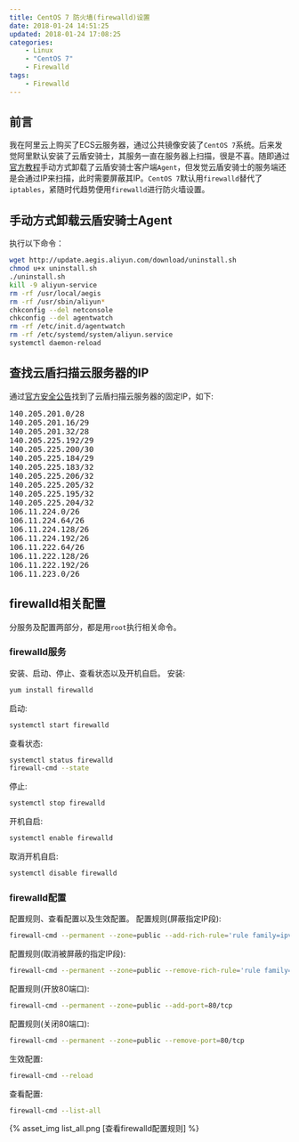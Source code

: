 ```yaml
---
title: CentOS 7 防火墙(firewalld)设置
date: 2018-01-24 14:51:25
updated: 2018-01-24 17:08:25
categories:
    - Linux
    - "CentOS 7"
    - Firewalld
tags:
    - Firewalld
---
```

## 前言
我在阿里云上购买了ECS云服务器，通过公共镜像安装了`CentOS 7`系统。后来发觉阿里默认安装了云盾安骑士，其服务一直在服务器上扫描，很是不喜。随即通过[官方教程](https://help.aliyun.com/document_detail/31777.html)手动方式卸载了云盾安骑士客户端`Agent`，但发觉云盾安骑士的服务端还是会通过IP来扫描，此时需要屏蔽其IP。`CentOS 7`默认用`firewalld`替代了`iptables`，紧随时代趋势便用`firewalld`进行防火墙设置。

## 手动方式卸载云盾安骑士Agent
执行以下命令：
``` bash
wget http://update.aegis.aliyun.com/download/uninstall.sh
chmod u+x uninstall.sh
./uninstall.sh
kill -9 aliyun-service
rm -rf /usr/local/aegis
rm -rf /usr/sbin/aliyun*
chkconfig --del netconsole
chkconfig --del agentwatch
rm -rf /etc/init.d/agentwatch
rm -rf /etc/systemd/system/aliyun.service
systemctl daemon-reload
```

## 查找云盾扫描云服务器的IP
通过[官方安全公告](https://help.aliyun.com/knowledge_detail/37436.html)找到了云盾扫描云服务器的固定IP，如下:
<pre>
140.205.201.0/28
140.205.201.16/29
140.205.201.32/28
140.205.225.192/29
140.205.225.200/30
140.205.225.184/29
140.205.225.183/32
140.205.225.206/32
140.205.225.205/32
140.205.225.195/32
140.205.225.204/32
106.11.224.0/26
106.11.224.64/26
106.11.224.128/26
106.11.224.192/26
106.11.222.64/26
106.11.222.128/26
106.11.222.192/26
106.11.223.0/26
</pre>

<!-- more -->

## firewalld相关配置
分服务及配置两部分，都是用`root`执行相关命令。

### firewalld服务
安装、启动、停止、查看状态以及开机自启。
安装:
``` bash
yum install firewalld
```
启动:
``` bash
systemctl start firewalld
```
查看状态:
``` bash
systemctl status firewalld
firewall-cmd --state
```
停止:
``` bash
systemctl stop firewalld
```
开机自启:
``` bash
systemctl enable firewalld
```
取消开机自启:
``` bash
systemctl disable firewalld
```

### firewalld配置
配置规则、查看配置以及生效配置。
配置规则(屏蔽指定IP段):
``` bash
firewall-cmd --permanent --zone=public --add-rich-rule='rule family=ipv4 source address="140.205.201.0/28" reject'
```
配置规则(取消被屏蔽的指定IP段):
``` bash
firewall-cmd --permanent --zone=public --remove-rich-rule='rule family=ipv4 source address="140.205.201.0/28" reject'
```
配置规则(开放80端口):
``` bash
firewall-cmd --permanent --zone=public --add-port=80/tcp
```
配置规则(关闭80端口):
``` bash
firewall-cmd --permanent --zone=public --remove-port=80/tcp
```
生效配置:
``` bash
firewall-cmd --reload
```
查看配置:
``` bash
firewall-cmd --list-all
```
{% asset_img list_all.png [查看firewalld配置规则] %}
